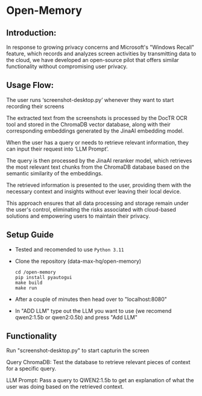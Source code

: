 # Open-Memory

## Introduction:

In response to growing privacy concerns and Microsoft's "Windows Recall" feature, which records and analyzes screen activities by transmitting data to the cloud, we have developed an open-source pilot that offers similar functionality without compromising user privacy.


## Usage Flow:

The user runs ‘screenshot-desktop.py’ whenever they want to start recording their screens

  
The extracted text from the screenshots is processed by the DocTR OCR tool and stored in the ChromaDB vector database, along with their corresponding embeddings generated by the JinaAI embedding model.

  
When the user has a query or needs to retrieve relevant information, they can input their request into ‘LLM Prompt’.

  
The query is then processed by the JinaAI reranker model, which retrieves the most relevant text chunks from the ChromaDB database based on the semantic similarity of the embeddings.

  
The retrieved information is presented to the user, providing them with the necessary context and insights without ever leaving their local device.

  
This approach ensures that all data processing and storage remain under the user's control, eliminating the risks associated with cloud-based solutions and empowering users to maintain their privacy.



## Setup Guide
* Tested and recomended to use ```Python 3.11 ```
* Clone the repository (data-max-hq/open-memory)
  
  ```
  cd /open-memory
  pip install pyautogui
  make build
  make run
  ```
  
* After a couple of minutes then head over to "localhost:8080"
* In "ADD LLM" type out the LLM you want to use (we recomend qwen2:1.5b or qwen2:0.5b) and press "Add LLM"

  

## Functionality
Run "screenshot-desktop.py" to start capturin the screen

  
Query ChromaDB: Test the database to retrieve relevant pieces of context for a specific query.

  
LLM Prompt: Pass a query to QWEN2:1.5b to get an explanation of what the user was doing based on the retrieved context.
